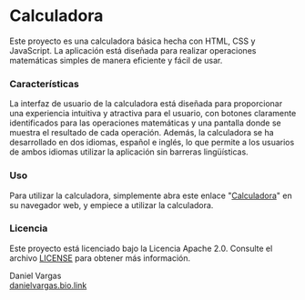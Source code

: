 # Calculadora
Este proyecto es una calculadora básica hecha con HTML, CSS y JavaScript. La aplicación está diseñada para realizar operaciones matemáticas simples de manera eficiente y fácil de usar.

### Características
La interfaz de usuario de la calculadora está diseñada para proporcionar una experiencia intuitiva y atractiva para el usuario, con botones claramente identificados para las operaciones matemáticas y una pantalla donde se muestra el resultado de cada operación. Además, la calculadora se ha desarrollado en dos idiomas, español e inglés, lo que permite a los usuarios de ambos idiomas utilizar la aplicación sin barreras lingüísticas.

### Uso
Para utilizar la calculadora, simplemente abra este enlace "[Calculadora](https://esdanievargas.github.io/calculator/)" en su navegador web, y empiece a utilizar la calculadora.

### Licencia
Este proyecto está licenciado bajo la Licencia Apache 2.0. Consulte el archivo [LICENSE](https://github.com/esdanielvargas/calculator/blob/main/LICENSE) para obtener más información.

Daniel Vargas<br>
[danielvargas.bio.link](https://danielvargas.bio.link)
